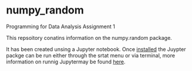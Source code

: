# numpy_random
Programming for Data Analysis Assignment 1

This repsoitory conatins information on the numpy.random package. 

It has been created unsing a Jupyter notebook. Once [installed](https://jupyter.readthedocs.io/en/latest/install.html) the Juypter packge can be run either through the srtat menu or via terminal, more information on runnig Jupytermay be found [here](https://jupyter-notebook-beginner-guide.readthedocs.io/en/latest/execute.html). 

